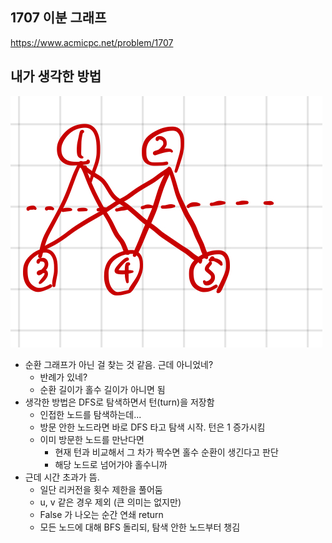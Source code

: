 ## 1707 이분 그래프

<https://www.acmicpc.net/problem/1707>

## 내가 생각한 방법

![이미지](./img.png)

- 순환 그래프가 아닌 걸 찾는 것 같음. 근데 아니었네?
  - 반례가 있네?
  - 순환 길이가 홀수 길이가 아니면 됨
- 생각한 방법은 DFS로 탐색하면서 턴(turn)을 저장함
  - 인접한 노드를 탐색하는데...
  - 방문 안한 노드라면 바로 DFS 타고 탐색 시작. 턴은 1 증가시킴
  - 이미 방문한 노드를 만난다면
    - 현재 턴과 비교해서 그 차가 짝수면 홀수 순환이 생긴다고 판단
    - 해당 노드로 넘어가야 홀수니까
- 근데 시간 초과가 뜸.
  - 일단 리커전을 횟수 제한을 풀어둠
  - u, v 같은 경우 제외 (큰 의미는 없지만)
  - False 가 나오는 순간 연쇄 return
  - 모든 노드에 대해 BFS 돌리되, 탐색 안한 노드부터 챙김
